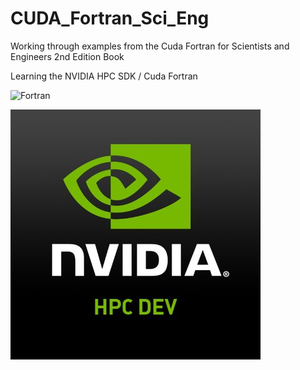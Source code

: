 # CUDA_Fortran_Sci_Eng
Working through examples from the Cuda Fortran for Scientists and Engineers 2nd Edition Book

Learning the NVIDIA HPC SDK / Cuda Fortran

![Fortran](https://a11ybadges.com/badge?logo=fortran)



![alt text](https://github.com/ssoehdata/CUDA_Fortran_Sci_Eng/blob/main/nvidia_hpc_dev.jpg)
